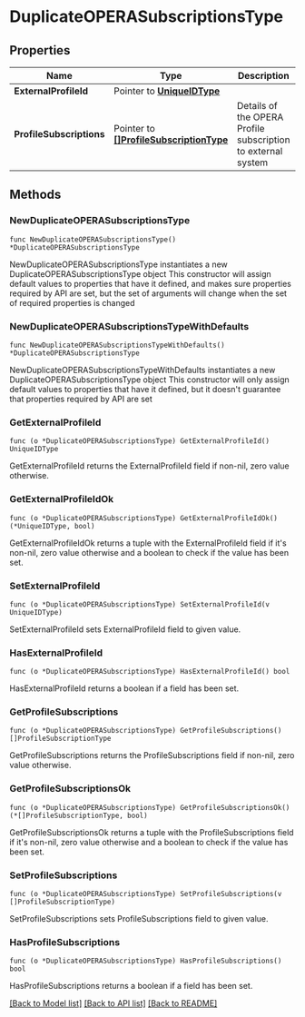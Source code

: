 # DuplicateOPERASubscriptionsType

## Properties

Name | Type | Description | Notes
------------ | ------------- | ------------- | -------------
**ExternalProfileId** | Pointer to [**UniqueIDType**](UniqueIDType.md) |  | [optional] 
**ProfileSubscriptions** | Pointer to [**[]ProfileSubscriptionType**](ProfileSubscriptionType.md) | Details of the OPERA Profile subscription to external system | [optional] 

## Methods

### NewDuplicateOPERASubscriptionsType

`func NewDuplicateOPERASubscriptionsType() *DuplicateOPERASubscriptionsType`

NewDuplicateOPERASubscriptionsType instantiates a new DuplicateOPERASubscriptionsType object
This constructor will assign default values to properties that have it defined,
and makes sure properties required by API are set, but the set of arguments
will change when the set of required properties is changed

### NewDuplicateOPERASubscriptionsTypeWithDefaults

`func NewDuplicateOPERASubscriptionsTypeWithDefaults() *DuplicateOPERASubscriptionsType`

NewDuplicateOPERASubscriptionsTypeWithDefaults instantiates a new DuplicateOPERASubscriptionsType object
This constructor will only assign default values to properties that have it defined,
but it doesn't guarantee that properties required by API are set

### GetExternalProfileId

`func (o *DuplicateOPERASubscriptionsType) GetExternalProfileId() UniqueIDType`

GetExternalProfileId returns the ExternalProfileId field if non-nil, zero value otherwise.

### GetExternalProfileIdOk

`func (o *DuplicateOPERASubscriptionsType) GetExternalProfileIdOk() (*UniqueIDType, bool)`

GetExternalProfileIdOk returns a tuple with the ExternalProfileId field if it's non-nil, zero value otherwise
and a boolean to check if the value has been set.

### SetExternalProfileId

`func (o *DuplicateOPERASubscriptionsType) SetExternalProfileId(v UniqueIDType)`

SetExternalProfileId sets ExternalProfileId field to given value.

### HasExternalProfileId

`func (o *DuplicateOPERASubscriptionsType) HasExternalProfileId() bool`

HasExternalProfileId returns a boolean if a field has been set.

### GetProfileSubscriptions

`func (o *DuplicateOPERASubscriptionsType) GetProfileSubscriptions() []ProfileSubscriptionType`

GetProfileSubscriptions returns the ProfileSubscriptions field if non-nil, zero value otherwise.

### GetProfileSubscriptionsOk

`func (o *DuplicateOPERASubscriptionsType) GetProfileSubscriptionsOk() (*[]ProfileSubscriptionType, bool)`

GetProfileSubscriptionsOk returns a tuple with the ProfileSubscriptions field if it's non-nil, zero value otherwise
and a boolean to check if the value has been set.

### SetProfileSubscriptions

`func (o *DuplicateOPERASubscriptionsType) SetProfileSubscriptions(v []ProfileSubscriptionType)`

SetProfileSubscriptions sets ProfileSubscriptions field to given value.

### HasProfileSubscriptions

`func (o *DuplicateOPERASubscriptionsType) HasProfileSubscriptions() bool`

HasProfileSubscriptions returns a boolean if a field has been set.


[[Back to Model list]](../README.md#documentation-for-models) [[Back to API list]](../README.md#documentation-for-api-endpoints) [[Back to README]](../README.md)


